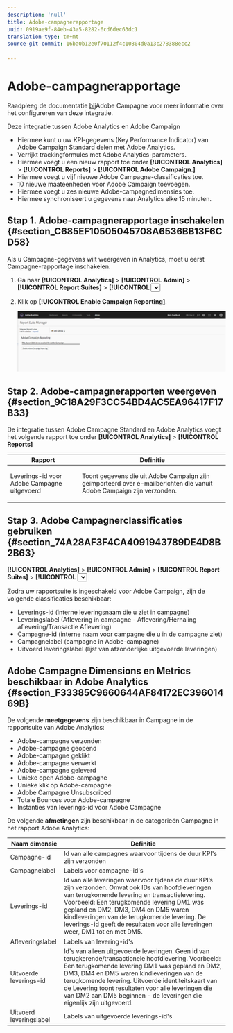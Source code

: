 ```yaml
---
description: 'null'
title: Adobe-campagnerapportage
uuid: 0919ae9f-84eb-43a5-8282-6cd6dec63dc1
translation-type: tm+mt
source-git-commit: 16ba0b12e0f70112f4c10804d0a13c278388ecc2

---
```



# Adobe-campagnerapportage

Raadpleeg de documentatie [bij](https://helpx.adobe.com/campaign/standard/integrating/using/about-campaign-analytics-integration.html)Adobe Campagne voor meer informatie over het configureren van deze integratie.

Deze integratie tussen Adobe Analytics en Adobe Campaign

* Hiermee kunt u uw KPI-gegevens (Key Performance Indicator) van Adobe Campaign Standard delen met Adobe Analytics.
* Verrijkt trackingformules met Adobe Analytics-parameters.
* Hiermee voegt u een nieuw rapport toe onder **[!UICONTROL Analytics]** > **[!UICONTROL Reports]** > **[!UICONTROL Adobe Campaign.]**
* Hiermee voegt u vijf nieuwe Adobe Campagne-classificaties toe.
* 10 nieuwe maateenheden voor Adobe Campaign toevoegen.
* Hiermee voegt u zes nieuwe Adobe-campagnedimensies toe.
* Hiermee synchroniseert u gegevens naar Analytics elke 15 minuten.

## Stap 1. Adobe-campagnerapportage inschakelen {#section_C685EF10505045708A6536BB13F6CD58}

Als u Campagne-gegevens wilt weergeven in Analytics, moet u eerst Campagne-rapportage inschakelen.

1. Ga naar  **[!UICONTROL Analytics]** > **[!UICONTROL Admin]** > **[!UICONTROL Report Suites]** > **[!UICONTROL <select report suite>]** > **[!UICONTROL Edit Settings]** > **[!UICONTROL Adobe Campaign]** > **[!UICONTROL Adobe Campaign Reporting]** .
1. Klik op **[!UICONTROL Enable Campaign Reporting]**.

   ![](assets/enable-campaign.png)

## Stap 2. Adobe-campagnerapporten weergeven {#section_9C18A29F3CC54BD4AC5EA96417F17B33}

De integratie tussen Adobe Campagne Standard en Adobe Analytics voegt het volgende rapport toe onder **[!UICONTROL Analytics]** > **[!UICONTROL Reports]**

<table id="table_3627F40DC90646A7B5E217A88B6FD630"> 
 <thead> 
  <tr> 
   <th colname="col1" class="entry"> Rapport </th> 
   <th colname="col2" class="entry"> Definitie </th> 
  </tr> 
 </thead>
 <tbody> 
  <tr> 
   <td colname="col1"> <p>Leverings-id voor Adobe Campagne uitgevoerd </p> </td> 
   <td colname="col2"> <p>Toont gegevens die uit Adobe Campaign zijn geïmporteerd over e-mailberichten die vanuit Adobe Campaign zijn verzonden. </p> </td> 
  </tr> 
 </tbody> 
</table>

## Stap 3. Adobe Campagnerclassificaties gebruiken {#section_74A28AF3F4CA4091943789DE4D8B2B63}

**[!UICONTROL Analytics]** > **[!UICONTROL Admin]** > **[!UICONTROL Report Suites]** > **[!UICONTROL <select report suite>]** > **[!UICONTROL Edit Settings]** > **[!UICONTROL Adobe Campaign]** > **[!UICONTROL Adobe Campaign Classifications]**

Zodra uw rapportsuite is ingeschakeld voor Adobe Campaign, zijn de volgende classificaties beschikbaar:

* Leverings-id (interne leveringsnaam die u ziet in campagne)
* Leveringslabel (Aflevering in campagne - Aflevering/Herhaling aflevering/Transactie Aflevering)
* Campagne-id (interne naam voor campagne die u in de campagne ziet)
* Campagnelabel (campagne in Adobe-campagne)
* Uitvoerd leveringslabel (lijst van afzonderlijke uitgevoerde leveringen)

## Adobe Campagne Dimensions en Metrics beschikbaar in Adobe Analytics {#section_F33385C9660644AF84172EC39601469B}

De volgende **meetgegevens** zijn beschikbaar in Campagne in de rapportsuite van Adobe Analytics:

* Adobe-campagne verzonden
* Adobe-campagne geopend
* Adobe-campagne geklikt
* Adobe-campagne verwerkt
* Adobe-campagne geleverd
* Unieke open Adobe-campagne
* Unieke klik op Adobe-campagne
* Adobe Campagne Unsubscribed
* Totale Bounces voor Adobe-campagne
* Instanties van leverings-id voor Adobe Campagne

De volgende **afmetingen** zijn beschikbaar in de categorieën Campagne in het rapport Adobe Analytics:

| Naam dimensie | Definitie |
|--- |--- |
| Campagne-id | Id van alle campagnes waarvoor tijdens de duur KPI&#39;s zijn verzonden |
| Campagnelabel | Labels voor campagne-id&#39;s |
| Leverings-id | Id van alle leveringen waarvoor tijdens de duur KPI’s zijn verzonden. Omvat ook IDs van hoofdleveringen van terugkomende levering en transactielevering. Voorbeeld: Een terugkomende levering DM1 was gepland en DM2, DM3, DM4 en DM5 waren kindleveringen van de terugkomende levering.  De leverings-id geeft de resultaten voor alle leveringen weer, DM1 tot en met DM5. |
| Afleveringslabel | Labels van levering-id&#39;s |
| Uitvoerde leverings-id | Id&#39;s van alleen uitgevoerde leveringen. Geen id van terugkerende/transactionele hoofdlevering. Voorbeeld: Een terugkomende levering DM1 was gepland en DM2, DM3, DM4 en DM5 waren kindleveringen van de terugkomende levering. Uitvoerde identiteitskaart van de Levering toont resultaten voor alle leveringen die van DM2 aan DM5 beginnen - de leveringen die eigenlijk zijn uitgevoerd. |
| Uitvoerd leveringslabel | Labels van uitgevoerde leverings-id&#39;s |
